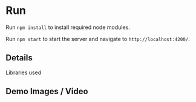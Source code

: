 # Run

Run `npm install` to install required node modules.

Run `npm start` to start the server and navigate to `http://localhost:4200/`.

## Details

Libraries used

## Demo Images / Video
